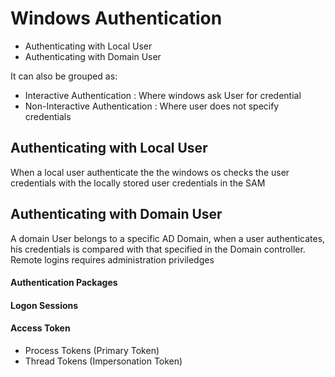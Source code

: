 #  Windows Authentication

- Authenticating with Local User
- Authenticating with Domain User

It can also be grouped as: 

- Interactive Authentication : Where windows ask User for credential
- Non-Interactive Authentication : Where user does not specify credentials

## Authenticating with Local User

When a local user authenticate the the windows os checks the user credentials with the locally stored user credentials in the SAM 


## Authenticating with Domain User

A domain User belongs to a specific AD Domain, when a user authenticates, his credentials is compared with that specified in the Domain controller. 
Remote logins requires administration priviledges



#### Authentication Packages



#### Logon Sessions





#### Access Token

- Process Tokens (Primary Token)
- Thread Tokens (Impersonation Token)
